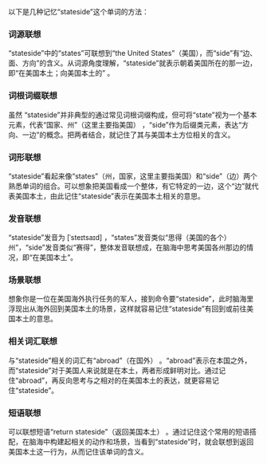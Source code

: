 以下是几种记忆“stateside”这个单词的方法：

### 词源联想
“stateside”中的“states”可联想到“the United States”（美国），而“side”有“边、面、方向”的含义。从词源角度理解，“stateside”就表示朝着美国所在的那一边，即“在美国本土；向美国本土的” 。

### 词根词缀联想
虽然 “stateside”并非典型的通过常见词根词缀构成，但可将“state”视为一个基本元素，代表“国家、州”（这里主要指美国） ，“side”作为后缀类元素，表达“方向、一边”的概念。把两者结合，就记住了其与美国本土方位相关的含义。

### 词形联想
“stateside”看起来像“states”（州，国家，这里主要指美国）和“side”（边）两个熟悉单词的组合。可以想象把美国看成一个整体，有它特定的一边，这个“边”就代表美国本土，由此记住“stateside”表示在美国本土相关的意思。

### 发音联想
“stateside”发音为 [ˈsteɪtsaɪd] ，“states”发音类似“思得（美国的各个）州”，“side”发音类似“赛得”，整体发音联想成，在脑海中思考美国各州那边的情况，即“在美国本土”。

### 场景联想
想象你是一位在美国海外执行任务的军人，接到命令要“stateside”，此时脑海里浮现出从海外回到美国本土的场景，这样就容易记住“stateside”有回到或前往美国本土的意思。

### 相关词汇联想
与“stateside”相关的词汇有“abroad”（在国外） 。“abroad”表示在本国之外，而“stateside”对于美国人来说就是在本土，两者形成鲜明对比。通过记住“abroad”，再反向思考与之相对的在美国本土的表达，就更容易记住“stateside”。

### 短语联想
可以联想短语“return stateside”（返回美国本土） 。通过记住这个常用的短语搭配，在脑海中构建起相关的动作和场景，当看到“stateside”时，就会联想到返回美国本土这一行为，从而记住该单词的含义。 